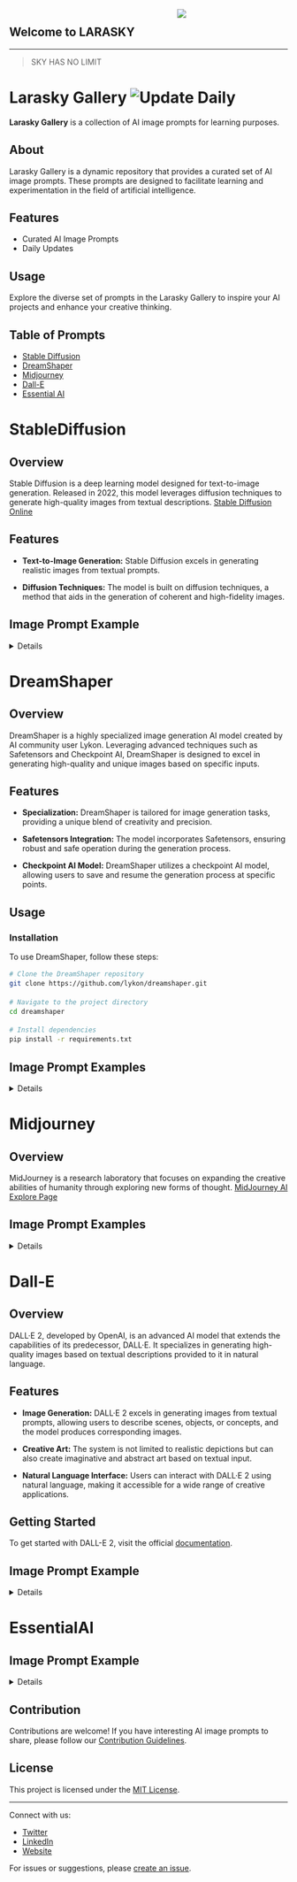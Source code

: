 <img src="https://raw.githubusercontent.com/miftah1725/larasky/main/stb1.webp" width="200" align="right">

## Welcome to LARASKY
---
> SKY HAS NO LIMIT


# Larasky Gallery ![Update Daily](https://img.shields.io/badge/Update-Daily-green)

**Larasky Gallery** is a collection of AI image prompts for learning purposes.

## About

Larasky Gallery is a dynamic repository that provides a curated set of AI image prompts. These prompts are designed to facilitate learning and experimentation in the field of artificial intelligence.

## Features

- Curated AI Image Prompts
- Daily Updates

## Usage

Explore the diverse set of prompts in the Larasky Gallery to inspire your AI projects and enhance your creative thinking.


## Table of Prompts
- [Stable Diffusion](#StableDiffusion)
- [DreamShaper](#DreamShaper)
- [Midjourney](#Midjourney)
- [Dall-E](#Dall-E)
- [Essential AI](#EssentialAI)


# StableDiffusion

## Overview

Stable Diffusion is a deep learning model designed for text-to-image generation. Released in 2022, this model leverages diffusion techniques to generate high-quality images from textual descriptions.
[Stable Diffusion Online](https://stablediffusionweb.com/)

## Features

- **Text-to-Image Generation:** Stable Diffusion excels in generating realistic images from textual prompts.

- **Diffusion Techniques:** The model is built on diffusion techniques, a method that aids in the generation of coherent and high-fidelity images.

## Image Prompt Example
<details>
  
<details>
<summary>Stable Diffusion portraits prompts <b>Beautiful Woman White Hair</b></summary>

![](https://raw.githubusercontent.com/miftah1725/larasky/main/stb1.webp)

```console
Beautiful woman white hair and long look at camera sad with a tear, UHD, 8K, high resolution, oil painting, hyper realims, face detail, perfect face, background forest, 16k, UHD, HDR,(Masterpiece:1.5), (best quality:1.5), RAW candid cinema, studio, 16mm, ((color graded portra 400 film)) ((remarkable color)), (ultra realistic), textured skin, remarkable detailed pupils, ((realistic dull skin noise)), ((visible skin detail)), ((skin fuzz)), (dry skin) shot with cinematic camera,
```

</details>
</td></tr>

<details>
<summary>Stable Diffusion portraits prompts <b>Masterpiece</b></summary>

![](https://files.meocloud.my.id/13:/AI/masterpiece1.webp)

```console
masterpiece, best quality, 1girl, solo, (loli, child), blue hair, ponytail hair, [pink|blue] eyes, white theme, blue theme, white T-shirt, shorts, medium breast, navel, (sky, sunlight, ocean, from below:1.36), standing, cowboy shot, <lora:add_detail:1>, 8k, UHD, HDR,(Masterpiece:1.5), (best quality:1.5)
```

</details>
</td></tr>

<details>
<summary>Stable Diffusion concept art prompts <small>XL Base 0.9</small> <b>Masterpiece</b></summary>

![](https://files.meocloud.my.id/13:/AI/stb2.webp)

```console
Masterpiece, Best Quality, Masterpiece, Best Quality, Masterpiece, Best Quality, Masterpiece, Best Quality, Masterpiece, Best Quality, Masterpiece, Best Quality, portrait of a teenage girl, (triadic palette:1.2)
```

</details>
</td></tr>

<details>
<summary>Stable Diffusion photography <b>Colorful Woman</b></summary>

![](https://files.meocloud.my.id/13:/AI/stbp2.webp)

```console
Frontal portrait of a whimsical and colorful woman resembling a mermaid or siren. Fair complexion, youthful features, wide open eyes, and delicate freckles on nose and cheeks. Vibrant, gravity-defying hair in shades of purple, blue, orange, and teal. Hair transitions into tendrils or aquatic flora, creating an underwater illusion. Small bubbles floating around the head add to the underwater theme. Attire or visible body part resembles teal and green fish scales with vibrant colors. Overall effect: Serene and otherworldly underwater creature in quiet contemplation.
```

</details>
</td></tr>

<details>
<summary>RealCartoonXL v6 <b>Bermain di atas lahan sawah</b></summary>

![](generate/img-42QMr6j1VgxcFYlsu6dxT.png)

```console
foto realistis, anak kecil indonesia umur 6 tahun sedang bermain di atas lahan sawah yang berlumpur sambil memegang kodok di telapak kedua tangan nya menjulurkan ke kamera sambil tersenyum di hasil foto hp samsung 21 ultra effect auto fokus cinematik, 360 latar belakang persawahan langit dan awan gambar ultra HD,sangat detail ,photogrphy style pojok samping kiri sangat nyata color HD contras HD,kualitas HD
```

</details>
</td></tr>



</details>


# DreamShaper

## Overview

DreamShaper is a highly specialized image generation AI model created by AI community user Lykon. Leveraging advanced techniques such as Safetensors and Checkpoint AI, DreamShaper is designed to excel in generating high-quality and unique images based on specific inputs.

## Features

- **Specialization:** DreamShaper is tailored for image generation tasks, providing a unique blend of creativity and precision.

- **Safetensors Integration:** The model incorporates Safetensors, ensuring robust and safe operation during the generation process.

- **Checkpoint AI Model:** DreamShaper utilizes a checkpoint AI model, allowing users to save and resume the generation process at specific points.

## Usage

### Installation

To use DreamShaper, follow these steps:

```bash
# Clone the DreamShaper repository
git clone https://github.com/lykon/dreamshaper.git

# Navigate to the project directory
cd dreamshaper

# Install dependencies
pip install -r requirements.txt
```

## Image Prompt Examples

<details>

<details>
<summary>DreamShaper <b>Wedding Invite</b></summary>

![](https://files.meocloud.my.id/13:/AI/wedin1.webp)

```console
wedding invite acceptance , for Bissan and Omar, purple and white water color background, canvas background ,high-resolution, modern 8k, photorealistic, Graphic design illustration, vector style, do not crop with edges of art
```

</details>
</td></tr>



</details>


# Midjourney

## Overview

MidJourney is a research laboratory that focuses on expanding the creative abilities of humanity through exploring new forms of thought.
[MidJourney AI Explore Page](https://www.midjourney.com/explore)

## Image Prompt Examples

<details>

<details>
<summary>Midjourney portraits <b>Colorful Outfit</b></summary>

![](https://files.meocloud.my.id/13:/AI/md1.webp)

```console
the blue beauty dressed in a very colorful outfit, in the style of brandon woelfel, becky cloonan, uhd image, light red and red, luminescent lightscapes, tanya shatseva, close up, Fujifilm X-T4, Sony FE 85mm f/1. 4 GM --ar 45:56 --q 2 --s 750 --style raw --v 5.1
```

</details>
</td></tr>

<details>
<summary>Midjourney photograph <b>bluedress woman</b></summary>

![](https://files.meocloud.my.id/13:/AI/md2.webp)

```console
the woman is in a blue dress, in the style of neon and fluorescent light, zbrush, undulating lines, shallow depth of field, 3d, nicolas delort, light silver and turquoise Fujifilm X-T4, Sony FE 85mm f/1. 4 GM --ar 51:91 --style raw --s 750 --v 5.1
```

</details>
</td></tr>

<details>
<summary>Midjourney Niji Mode <b>Chinese Woman</b></summary>

![](https://files.meocloud.my.id/13:/AI/md4.webp)

```console
chinese woman dressed in oriental with a candle, in the style of dark orange and gold, romantic depictions of historical events, fairycore, webcam photography, historical reproductions, traditional techniques reimagined, made of flowers --ar 2:3 --niji 5
```

</details>
</td></tr>

<details>
<summary>Midjourney <b>Futuristic T-Shirt</b></summary>

![](https://files.meocloud.my.id/13:/AI/md5.webp)

```console
incredible futuristic t-shirt design, neon tribal pattern, post-processing, de-noise, ultra realistic, unreal engine --w 1080 --h 1920 --q 2 --s 5000
```

</details>
</td></tr>


</details>



# Dall-E

## Overview

DALL·E 2, developed by OpenAI, is an advanced AI model that extends the capabilities of its predecessor, DALL·E. It specializes in generating high-quality images based on textual descriptions provided to it in natural language.

## Features

- **Image Generation:** DALL·E 2 excels in generating images from textual prompts, allowing users to describe scenes, objects, or concepts, and the model produces corresponding images.

- **Creative Art:** The system is not limited to realistic depictions but can also create imaginative and abstract art based on textual input.

- **Natural Language Interface:** Users can interact with DALL·E 2 using natural language, making it accessible for a wide range of creative applications.

## Getting Started

To get started with DALL-E 2, visit the official [documentation](https://docs.openai.com/dall-e-2).


## Image Prompt Example

<details>

<details>
<summary>ChatGPT <b>Curiculum Vitae</b></summary>

![](https://files.meocloud.my.id/13:/AI/cht1.webp)

```console
Craft a mockup-scenery for a technical, modern premium and professional Curriculum Vitae (CV). Mixed multi-column template in a modern layout. High-resolution, modern geometric layout, teal and white color scheme, header with name and contact, sections for summary, skills, experience, education, achievements, readable fonts, skill infographics, clean background with color blend, presented on wooden surface, white pen accessory, emphasis on content clarity and professionalism. Laying on a tavble made in birch.
```

</details>
</td></tr>

<details>
<summary>DALL-E <b>Scotter Matic</b></summary>

![](generate/scottermatic/matic.png)

```console
a scooter matic motorcycle 2 rear shockbreaker, strong dark black gold yellow black strong color, strong style, complicated, aerodynamic symmentrical, propotionate, side view, mysterious
```

</details>
</td></tr>

<details>
<summary>DALL-E <b>Purwokerto</b></summary>

![](generate/purwokerto.png)

```console
The art of typographic writing: "ORA NGAPAK - ORA KEPENAK"  Style: typography, clearly legible and organized letters. Effect: leaf ornament, ribbon, colorful. Background: White billboard on the roadside of Purwokerto city.
```

</details>
</td></tr>

<details>
<summary>DALL-E <b>Realistic riding with girl</b></summary>

![](generate/boncengan.jpg)

```console
foto realistis, lelaki Indonesia muda berboncengan dengan wanita berhijab berpegangan, jalan beraspal sepeda motor Sport biru dengan plat nomor "E 2567 ZM", background pegunungan, gambar realistis detail full ultra Hd
```

</details>
</td></tr>

<details>
<summary>DALL-E <b>Karikatur riding with girl</b></summary>

![](generate/karikatur.jpg)

```console
foto karikatur, lelaki Indonesia muda berboncengan dengan wanita berhijab berpegangan perut lelaki bawa sayur belanja di jalan beraspal sepeda motor lawas warna merah putih dengan plat nomor "E 2567 ZM", background pegunungan, gambar realistis detail full ultra Hd
```

</details>
</td></tr>

<details>
<summary>DALL-E <b>Playing Twitter</b></summary>

![](generate/3dboyplayingtwitter.jpg)

```console
Create animated 3d art,a little boy,messy hair, wearing Arsenal jacket sobek sobek,white shoes,sitting on yellow gaming chair and playing the twitter social media page with a blue glowing hologram,there are several other cool holographic tools, futuristic, technology,hd 8k,5d animasi
```

</details>
</td></tr>

<details>
<summary>DALL-E <b>Youtube Channel</b></summary>

![](generate/channel.jpg)

```console
seorang pria indonesia berusia 25 tahun rambut hitam pendek rapih memakai baju bola real madrid, berbadan kurus, kulit sawo matang, celana kolor pendek warna hitam, duduk di kursi gaming sambil memegang HP menghadap ke depan. ada komputer sedang bermain game mobile legend di atas meja di sampingnya. latar belakang di dalam kamar YouTube. ada lampu neon yang membentuk tulisan "Nama Anda" gambar realistik
```

</details>
</td></tr>

<details>
<summary>DALL-E <b>Karikatur Santosa</b></summary>

![](generate/karikatursantosa.jpg)

```console
Foto karikatur 3D seorang laki laki umur 52 tahun Indonesia berambut pendek, berjanggut pendek,berkumis hitam campur putih, mengenakan tshirt bergaris warna merah dan putih bertuliskan "santosa", memakai ikat kepala warna hitam bercorak putih, memakai celana besar panjang setengah lutut, melingkar ikat pinggang dipinggangnya
berdiri tegap , badan agak gemuk, latar belakang warna aurora dengan skema warna hitam dan emas, , detail full ultra HD. Gunakan penyaji RenderMan.
```

</details>
</td></tr>

<details>
<summary>DALL-E <b>Whatsapp Profile</b></summary>

![](generate/larawhatsapp.png)

```console
Create a 3d illustration of a realistic [GENRE] character sitting relaxed on top of the social media logo "whatsapp". Characters should wear casual modern clothing, a jeans, jacket, and sneaker. The background of the image is a social media profile page with name [NAME]
```

</details>
</td></tr>

<details>
<summary>DALL-E <b>Gamer New Year</b></summary>

![](generate/selamattahunbaru.png)

```console
Seorang lelaki Indonesia berumur 60 Tahun duduk di kursi gaming, sambil merokok, memakai jaket warna pink, di dalam kamar ada sebuah komputer, dan background layar tulisan "FIRST ID", latar belakang hitam dengan lampu neon bertuliskan "Happy New Year 2024". Gambar sangat realistik nyata. Ultra HD, 8k. Hasil photographer profesional. Full shot image. Detail sangat rumit.
```

</details>
</td></tr>

<details>
<summary>DALL-E <b>Couple New Year</b></summary>

![](generate/couplenew.jpg)

```console
merayakan pergantian tahun.suami dewasa indonesia memakai kemeja putih,jaket kulit hitam,celana hitam sepatu kulit.istri perempuan dewasa indonesia memakai hijab mengenakan gaun yang anggun warna hitam paduan emas.cipratan warna warni kembang api bertuliskan "HAPPY NEW YEAR 2024".latar belakang suasana malam hari yang ramai dipadati warga,cerah dan penuh warna warni lampu.penuh kecerian, canda.terlihat nyata.realistis.detail rumit dan tajam.potret 105mm,F2.8.
```

</details>
</td></tr>



</details>



# EssentialAI


## Image Prompt Example

<details>

<details>
<summary>Essential v1 <b>Indonesian young girl</b></summary>

![](generate/img-T9VBtrQntZCY2yCPnTyZb.jpeg)

```console
3D caricature photo of an Indonesian young girl wearing hijab no hair, wearing a jacket that says "LARASKY", riding a of DUCATI sleek and modern with black and gold color scheme, displaying its right side. The motorcycle has thick tires with gold rims, a dark body with gold stripes and accents, and an intricate suspension system painted gold, background on asphalt road, with a mountainous, realistic image, full ultra HD details. Use the RenderMan renderer.
```

</details>
</td></tr>

<details>
<summary>ChatGPT <b>Artistic Scene</b></summary>

![](https://files.meocloud.my.id/13:/AI/cht2.webp)

```console
An imaginative and artistic scene of a fantasy world, with a vibrant landscape that includes floating islands, luminescent flora, and whimsical non-human creatures. The creatures are depicted as friendly and whimsical, engaged in peaceful activities that showcase their harmonious existence. Architectural structures with surreal designs dot the landscape, integrating seamlessly with the natural wonders. The atmosphere is filled with soft glows and bioluminescent lights, casting a magical radiance throughout the scene. The color palette is rich and diverse, featuring a range of vivid colors that add depth and vibrancy to the world. This enchanting scene is suitable for a storybook or a family-friendly fantasy film, designed to inspire wonder and captivate the imagination, free from any explicit or inappropriate content. robiness. masterprompter.
```

</details>
</td></tr>


</details>



## Contribution

Contributions are welcome! If you have interesting AI image prompts to share, please follow our [Contribution Guidelines](CONTRIBUTING.md).

## License

This project is licensed under the [MIT License](LICENSE).

---

Connect with us:
- [Twitter](https://twitter.com/)
- [LinkedIn](https://www.linkedin.com/company/)
- [Website](https://)

For issues or suggestions, please [create an issue](https://github.com/laraskyAI/larasky/issues).


